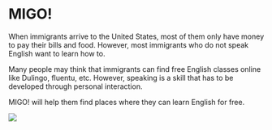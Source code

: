 # MIGO!

When immigrants arrive to the United States, most of them only have money to pay their bills and food. However, most immigrants who do not speak English want to learn how to.

Many people may think that immigrants can find free English classes online like Dulingo, fluentu, etc. However, speaking is a skill that has to be developed through personal interaction.

MIGO! will help them find places where they can learn English for free.

![](./client/src/images/Migo.gif)




